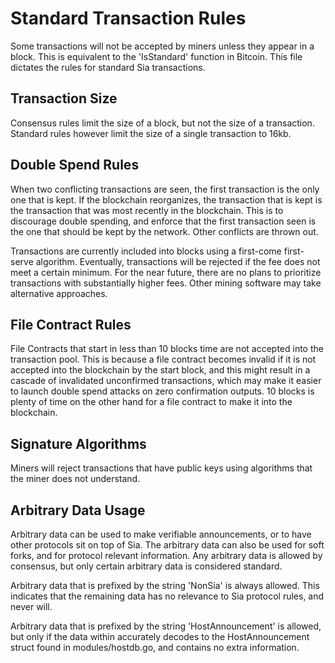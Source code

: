 Standard Transaction Rules
==========================

Some transactions will not be accepted by miners unless they appear in a block.
This is equivalent to the 'IsStandard' function in Bitcoin. This file dictates
the rules for standard Sia transactions.

Transaction Size
----------------

Consensus rules limit the size of a block, but not the size of a transaction.
Standard rules however limit the size of a single transaction to 16kb.

Double Spend Rules
------------------

When two conflicting transactions are seen, the first transaction is the only
one that is kept. If the blockchain reorganizes, the transaction that is kept
is the transaction that was most recently in the blockchain. This is to
discourage double spending, and enforce that the first transaction seen is the
one that should be kept by the network. Other conflicts are thrown out.

Transactions are currently included into blocks using a first-come first-serve
algorithm. Eventually, transactions will be rejected if the fee does not meet a
certain minimum. For the near future, there are no plans to prioritize
transactions with substantially higher fees. Other mining software may take
alternative approaches.

File Contract Rules
-------------------

File Contracts that start in less than 10 blocks time are not accepted into the
transaction pool. This is because a file contract becomes invalid if it is not
accepted into the blockchain by the start block, and this might result in a
cascade of invalidated unconfirmed transactions, which may make it easier to
launch double spend attacks on zero confirmation outputs. 10 blocks is plenty
of time on the other hand for a file contract to make it into the blockchain.

Signature Algorithms
--------------------

Miners will reject transactions that have public keys using algorithms that the
miner does not understand.

Arbitrary Data Usage
--------------------

Arbitrary data can be used to make verifiable announcements, or to have other
protocols sit on top of Sia. The arbitrary data can also be used for soft
forks, and for protocol relevant information. Any arbitrary data is allowed by
consensus, but only certain arbitrary data is considered standard.

Arbitrary data that is prefixed by the string 'NonSia' is always allowed. This
indicates that the remaining data has no relevance to Sia protocol rules, and
never will.

Arbitrary data that is prefixed by the string 'HostAnnouncement' is allowed,
but only if the data within accurately decodes to the HostAnnouncement struct
found in modules/hostdb.go, and contains no extra information.
